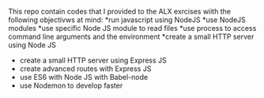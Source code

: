 This repo contain codes that I provided to the ALX exrcises wiith the following objectivws at mind:
*run javascript using NodeJS
*use NodeJS modules
*use specific Node JS module to read files
*use process to access command line arguments and the environment
*create a small HTTP server using Node JS
* create a small HTTP server using Express JS
* create advanced routes with Express JS
* use ES6 with Node JS with Babel-node
* use Nodemon to develop faster
